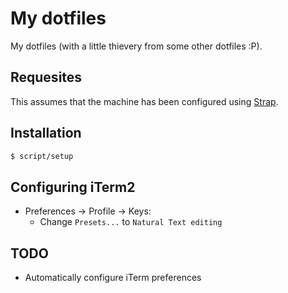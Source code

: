 # My dotfiles

My dotfiles (with a little thievery from some other dotfiles :P).

## Requesites

This assumes that the machine has been configured using [Strap](https://github.com/MikeMcQuaid/strap).

## Installation

```sh
$ script/setup
```

## Configuring iTerm2

- Preferences -> Profile -> Keys:
  - Change `Presets...` to `Natural Text editing`

## TODO

- Automatically configure iTerm preferences

